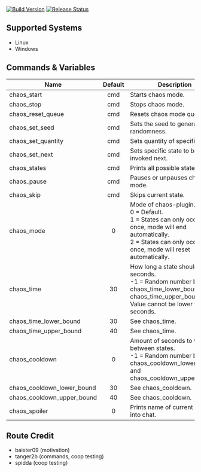 [![Build Version](https://img.shields.io/badge/version-v1.1-brightgreen.svg)](https://github.com/NeKzor/chaos)
[![Release Status](https://img.shields.io/github/release/NeKzor/chaos/all.svg)](https://github.com/NeKzor/chaos/releases)

## Supported Systems

- Linux
- Windows

## Commands & Variables

|Name|Default|Description|
|---|:-:|---|
| chaos_start | cmd | Starts chaos mode. |
| chaos_stop | cmd | Stops chaos mode. |
| chaos_reset_queue | cmd | Resets chaos mode queue. |
| chaos_set_seed | cmd | Sets the seed to generate randomness. |
| chaos_set_quantity | cmd | Sets quantity of specific state. |
| chaos_set_next | cmd | Sets specific state to be invoked next. |
| chaos_states | cmd | Prints all possible states. |
| chaos_pause | cmd | Pauses or unpauses chaos mode. |
| chaos_skip | cmd | Skips current state. |
| chaos_mode | 0 | Mode of chaos-plugin.<br>0 = Default.<br>1 = States can only occur once, mode will end automatically.<br>2 = States can only occur once, mode will reset automatically. |
| chaos_time | 30 | How long a state should last, in seconds.<br>-1 = Random number between chaos_time_lower_bound and chaos_time_upper_bound.<br>Value cannot be lower than 10 seconds. |
| chaos_time_lower_bound | 30 | See chaos_time. |
| chaos_time_upper_bound | 40 | See chaos_time. |
| chaos_cooldown | 0 | Amount of seconds to wait between states.<br>-1 = Random number between chaos_cooldown_lower_bound and chaos_cooldown_upper_bound. |
| chaos_cooldown_lower_bound | 30 | See chaos_cooldown. |
| chaos_cooldown_upper_bound | 40 | See chaos_cooldown. |
| chaos_spoiler | 0 | Prints name of current state into chat. |

## Route Credit

- baister09 (motivation)
- tanger2b (commands, coop testing)
- spidda (coop testing)
